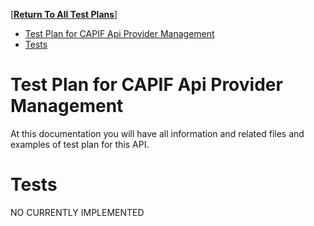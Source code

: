 [**[Return To All Test Plans]**]

- [Test Plan for CAPIF Api Provider Management](#test-plan-for-capif-api-provider-management)
- [Tests](#tests)



# Test Plan for CAPIF Api Provider Management
At this documentation you will have all information and related files and examples of test plan for this API.

# Tests
NO CURRENTLY IMPLEMENTED


[Return To All Test Plans]: ../README.md